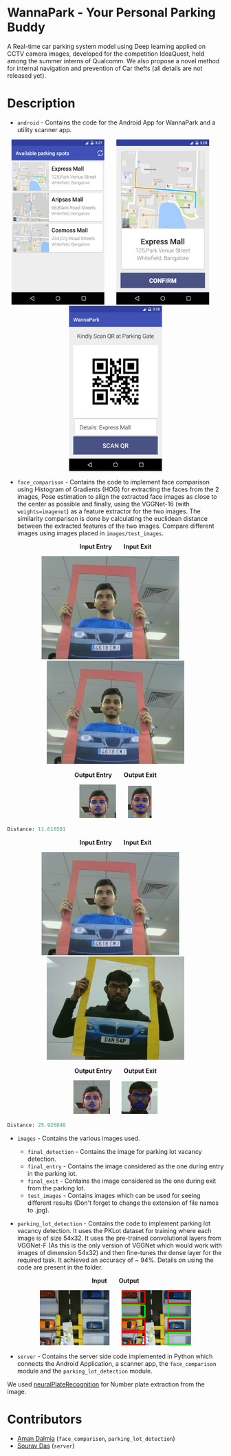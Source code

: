 # WannaPark - Your Personal Parking Buddy 
 A Real-time car parking system model using Deep learning applied on CCTV camera images, 
 developed for the competition IdeaQuest, held among the summer interns of Qualcomm. 
 We also propose a novel method for internal navigation and prevention of Car thefts (all details are not
 released yet).
 
 # Description
 - `android` - Contains the code for the Android App for WannaPark and a utility scanner app.
  <p align = "center">
 <img src = 'images/Screenshots/1.png' width = "216" height = "384"/>
 &nbsp; &nbsp; &nbsp;
 <img src = 'images/Screenshots/2.png' width = "216" height = "384"/>
 &nbsp; &nbsp; &nbsp;
 <img src = 'images/Screenshots/3.png' width = "216" height = "384"/>
 </p>
 
 
 - `face_comparison` - Contains the code to implement face comparison using Histogram of Gradients (HOG) 
 for extracting the faces from the 2 images, Pose estimation to align the extracted face images as close to the center 
 as possible and finally, using the VGGNet-16 (with `weights=imagenet`) as a feature extractor for the two images.
 The similarity comparison is done by calculating the euclidean distance between the extracted features of the two images.
 Compare different images using images placed in `images/test_images`. <br>
 
 <p align = "center">
 <b> Input Entry</b>
 &nbsp; &nbsp; &nbsp;
 <b>Input Exit</b>
 </p>
 <p align = "center">
 <img alt = 'Entry Image' src = 'images/final_entry/image.jpg'/>
 &nbsp; &nbsp; &nbsp;
 <img alt = 'Exit Image 1' src = 'images/final_exit/image.jpg'/>
 </p>
 <p align = "center">
 <b> Output Entry</b>
 &nbsp; &nbsp; &nbsp;
 <b>Output Exit</b>
 </p>
 <p align = "center">
 <img alt = 'Output Entry Image' src = 'images/results/face_entry.png'/>
 &nbsp; &nbsp; &nbsp;
 <img alt = 'Output Exit Image 1' src = 'images/results/face_exit.png'/>
 </p>
 
 ```python
Distance: 11.616581
```

 <p align = "center">
 <b> Input Entry</b>
 &nbsp; &nbsp; &nbsp;
 <b>Input Exit</b>
 </p>
 <p align = "center">
 <img alt = 'Entry Image' src = 'images/final_entry/image.jpg'/>
 &nbsp; &nbsp; &nbsp;
 <img alt = 'Exit Image 2' src = 'images/test_images/image21.jpg'/>
 </p>
 <p align = "center">
 <b> Output Entry</b>
 &nbsp; &nbsp; &nbsp;
 <b>Output Exit</b>
 </p>
 <p align = "center">
 <img alt = 'Entry Image' src = 'images/results/face_entry.png'/>
 &nbsp; &nbsp; &nbsp;
 <img alt = 'Output Exit Image 2' src = 'images/results/face_exit2.png'/>
 </p>

```python
Distance: 25.926846
```
 
 - `images` - Contains the various images used.
    - `final_detection` - Contains the image for parking lot vacancy detection.
    - `final_entry` - Contains the image considered as the one during entry in the parking lot.
    - `final_exit` - Contains the image considered as the one during exit from the parking lot.
    - `test_images` - Contains images which can be used for seeing different results (Don't forget to 
    change the extension of file names to .jpg).
 
 - `parking_lot_detection` - Contains the code to implement parking lot vacancy detection. It uses the PKLot dataset for training 
 where each image is of size 54x32. It uses the pre-trained convolutional layers from VGGNet-F (As this is the only version of
 VGGNet which would work with images of dimension 54x32) and then fine-tunes the dense layer for the required task. It achieved
 an accuracy of ~ 94%. Details on using the code are present in the folder. <br>
 <p align = "center">
 <b> Input</b>
 &nbsp; &nbsp; &nbsp;
 <b>Output</b>
 </p>
 <p align = "center">
 <img src = 'images/results/original_detection.jpg'/>
 &nbsp; &nbsp; &nbsp;
 <img src = 'images/results/parking_lot_detection.png'/>
 </p>
 
  - `server` - Contains the server side code implemented in Python which connects the Android Application, a scanner app, the `face_comparison` module and the `parking_lot_detection` module. 
 
 We used [neuralPlateRecognition](https://github.com/niloxx/neuralPlateRecognition) for Number plate extraction from the image.
 
 # Contributors
 - [Aman Dalmia](https://github.com/dalmia) (`face_comparison`, `parking_lot_detection`)
 - [Sourav Das](https://www.facebook.com/sourav.das.3557) (`server`)
 
